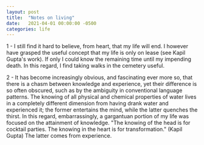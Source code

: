 ```yaml
---
layout: post
title:  "Notes on living"
date:   2021-04-01 00:00:00 -0500
categories: life
---
```


1 - I still find it hard to believe, from heart, that my life will end. I however have grasped the useful concept that my life is only on lease (see Kapil Gupta's work). If only I could know the remaining time until my impending death. In this regard, I find taking walks in the cemetery useful.

2 - It has become increasingly obvious, and fascinating ever more so, that there is a chasm between knowledge and experience, yet their difference is so often obscured, such as by the ambiguity in conventional language patterns. The knowing of all physical and chemical properties of water lives in a completely different dimension from having drank water and experienced it; the former entertains the mind, while the latter quenches the thirst. In this regard, embarrassingly, a gargantuan portion of my life was focused on the attainment of knowledge. "The knowing of the head is for cocktail parties. The knowing in the heart is for transformation." (Kapil Gupta) The latter comes from experience.

